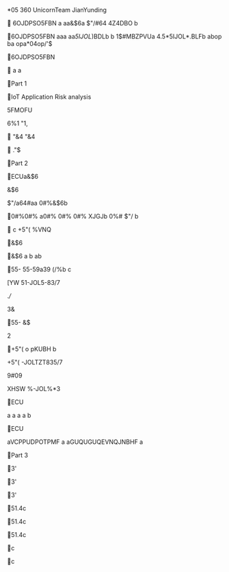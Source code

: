 *05
360 UnicornTeam JianYunding
 


 6OJDPSO5FBN a aa&$6a $"/#64 4Z4DBO b

6OJDPSO5FBN
 aaa  aa*5IJOL*)BDLb    b 1$#MBZPVUa 4.5*5IJOL*.BLFb
 abop ba opa*04op/'$

6OJDPSO5FBN


 a
 a

Part 1 



IoT Application Risk analysis

  


 













5FMOFU

6%1
"1, 


"&4 "&4





."$





Part 2 

ECUa&$6

&$6

$"/a64#aa 0#%&$6b

0#%0#%
 a0#% 0#%
 0#% XJGJb
 0%# $"/ b




c  +5"(   %VNQ   

&$6

&$6
  a
b
ab



55-
 55-59a39 (/%b
   c

[YW 51-JOL5-83/7

.*/*

3&

55-
&$

2

+5"( o pKUBH b

+5"(
-JOLTZT835/7

9#09

XHSW %-JOL%*3

ECU



 a  a  a  a  b


ECU



 aVCPPUDPOTPMF  a  aGUQUGUQEVNQJNBHF  a




Part 3 

3'

3'

3'

51.4c

51.4c

51.4c

c

c

 

